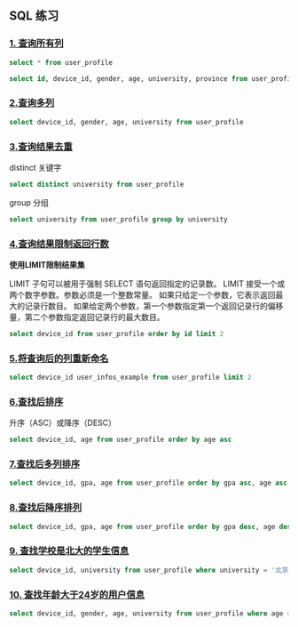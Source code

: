 ## SQL 练习

### [1. 查询所有列](https://www.nowcoder.com/practice/f9f82607cac44099a77154a80266234a?tpId=199&tqId=1971219&ru=/exam/oj&qru=/ta/sql-quick-study/question-ranking&sourceUrl=%2Fexam%2Foj%3Fpage%3D1%26tab%3DSQL%25E7%25AF%2587%26topicId%3D199)

```sql
select * from user_profile
```

```sql
select id, device_id, gender, age, university, province from user_profile
```

### [2.查询多列](https://www.nowcoder.com/practice/499b6d01eae342b2aaeaf4d0da61cab0?tpId=199&tqId=1971218&ru=/exam/oj&qru=/ta/sql-quick-study/question-ranking&sourceUrl=%2Fexam%2Foj%3Fpage%3D1%26tab%3DSQL%25E7%25AF%2587%26topicId%3D199)

```sql
select device_id, gender, age, university from user_profile
```

### [3.查询结果去重](https://www.nowcoder.com/practice/82ebd89f12cf48efba0fecb392e193dd?tpId=199&tags=&title=&difficulty=0&judgeStatus=0&rp=0&sourceUrl=%2Fexam%2Foj%3Fpage%3D1%26tab%3DSQL%E7%AF%87%26topicId%3D199)

distinct 关键字

```sql
select distinct university from user_profile
```

group 分组

```sql
select university from user_profile group by university
```

### [4.查询结果限制返回行数](https://www.nowcoder.com/practice/c7ad0e2df4f647dfa5278e99894a7561?tpId=199&tqId=1971238&ru=/exam/oj&qru=/ta/sql-quick-study/question-ranking&sourceUrl=%2Fexam%2Foj%3Fpage%3D1%26tab%3DSQL%25E7%25AF%2587%26topicId%3D199)

 **使用LIMIT限制结果集**

LIMIT 子句可以被用于强制 SELECT 语句返回指定的记录数。
LIMIT 接受一个或两个数字参数。参数必须是一个整数常量。
如果只给定一个参数，它表示返回最大的记录行数目。
如果给定两个参数，第一个参数指定第一个返回记录行的偏移量，第二个参数指定返回记录行的最大数目。

``` sql
select device_id from user_profile order by id limit 2
```

### [5.将查询后的列重新命名](https://www.nowcoder.com/practice/0d8f49aeaf7a4e1cb7fecec980712113?tpId=199&tqId=1971243&ru=/exam/oj&qru=/ta/sql-quick-study/question-ranking&sourceUrl=%2Fexam%2Foj%3Fpage%3D1%26tab%3DSQL%25E7%25AF%2587%26topicId%3D199)

``` sql
select device_id user_infos_example from user_profile limit 2
```

### [6.查找后排序](https://www.nowcoder.com/practice/cd4c5f3a64b4411eb4810e28afed6f54?tpId=199&tqId=2002632&ru=/exam/oj&qru=/ta/sql-quick-study/question-ranking&sourceUrl=%2Fexam%2Foj%3Fpage%3D1%26tab%3DSQL%25E7%25AF%2587%26topicId%3D199)

升序（ASC）或降序（DESC）

```sql
select device_id, age from user_profile order by age asc
```

### [7.查找后多列排序](https://www.nowcoder.com/practice/39f74706f8d94d37865a82ffb7ba67d3?tpId=199&tqId=2002633&ru=/exam/oj&qru=/ta/sql-quick-study/question-ranking&sourceUrl=%2Fexam%2Foj%3Fpage%3D1%26tab%3DSQL%25E7%25AF%2587%26topicId%3D199)

```sql
select device_id, gpa, age from user_profile order by gpa asc, age asc
```

### [8.查找后降序排列](https://www.nowcoder.com/practice/d023ae0191e0414ca1b19451099a39f1?tpId=199&tqId=2002634&ru=/exam/oj&qru=/ta/sql-quick-study/question-ranking&sourceUrl=%2Fexam%2Foj%3Fpage%3D1%26tab%3DSQL%25E7%25AF%2587%26topicId%3D199)

```sql
select device_id, gpa, age from user_profile order by gpa desc, age desc
```

### [9. 查找学校是北大的学生信息](https://www.nowcoder.com/practice/7858f3e234bc4d85b81b9a6c3926f49f?tpId=199&tqId=1971248&ru=/exam/oj&qru=/ta/sql-quick-study/question-ranking&sourceUrl=%2Fexam%2Foj%3Fpage%3D1%26tab%3DSQL%25E7%25AF%2587%26topicId%3D199)

```sql
select device_id, university from user_profile where university = '北京大学'
```

### [10. 查找年龄大于24岁的用户信息](https://www.nowcoder.com/practice/2ae16bf2fd54415f99344e6024470d57?tpId=199&tqId=1971384&ru=/exam/oj&qru=/ta/sql-quick-study/question-ranking&sourceUrl=%2Fexam%2Foj%3Fpage%3D1%26tab%3DSQL%25E7%25AF%2587%26topicId%3D199)

```sql
select device_id, gender, age, university from user_profile where age >= 24
```


